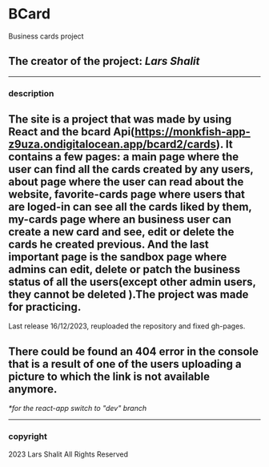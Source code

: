 # BCard

Business cards project

## The creator of the project: **_Lars Shalit_**

---

### description

## The site is a project that was made by using React and the bcard Api(https://monkfish-app-z9uza.ondigitalocean.app/bcard2/cards). It contains a few pages: a main page where the user can find all the cards created by any users, about page where the user can read about the website, favorite-cards page where users that are loged-in can see all the cards liked by them, my-cards page where an business user can create a new card and see, edit or delete the cards he created previous. And the last important page is the sandbox page where admins can edit, delete or patch the business status of all the users(except other admin users, they cannot be deleted ).The project was made for practicing.

Last release 16/12/2023, reuploaded the repository and fixed gh-pages.

## There could be found an 404 error in the console that is a result of one of the users uploading a picture to which the link is not available anymore.

_\*for the react-app switch to "dev" branch_

---

### copyright

2023 Lars Shalit All Rights Reserved
